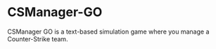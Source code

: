 # CSManager-GO
CSManager GO is a text-based simulation game where you manage a Counter-Strike team.
